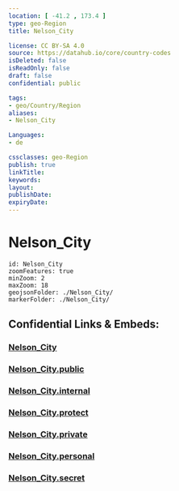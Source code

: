 ```yaml
---
location: [ -41.2 , 173.4 ] 
type: geo-Region
title: Nelson_City

license: CC BY-SA 4.0
source: https://datahub.io/core/country-codes
isDeleted: false
isReadOnly: false
draft: false
confidential: public

tags:
- geo/Country/Region
aliases:
- Nelson_City

Languages:
- de

cssclasses: geo-Region
publish: true
linkTitle: 
keywords: 
layout: 
publishDate: 
expiryDate: 
---
```


# Nelson_City

```leaflet
id: Nelson_City
zoomFeatures: true 
minZoom: 2 
maxZoom: 18
geojsonFolder: ./Nelson_City/
markerFolder: ./Nelson_City/
```


## Confidential Links & Embeds: 

### [Nelson_City](/_Standards/Earth/Continent/Australasia/New_Zealand/Regions~New_Zealand/Nelson_City.md) 

### [Nelson_City.public](/_public/Earth/Continent/Australasia/New_Zealand/Regions~New_Zealand/Nelson_City.public.md) 

### [Nelson_City.internal](/_internal/Earth/Continent/Australasia/New_Zealand/Regions~New_Zealand/Nelson_City.internal.md) 

### [Nelson_City.protect](/_protect/Earth/Continent/Australasia/New_Zealand/Regions~New_Zealand/Nelson_City.protect.md) 

### [Nelson_City.private](/_private/Earth/Continent/Australasia/New_Zealand/Regions~New_Zealand/Nelson_City.private.md) 

### [Nelson_City.personal](/_personal/Earth/Continent/Australasia/New_Zealand/Regions~New_Zealand/Nelson_City.personal.md) 

### [Nelson_City.secret](/_secret/Earth/Continent/Australasia/New_Zealand/Regions~New_Zealand/Nelson_City.secret.md)

